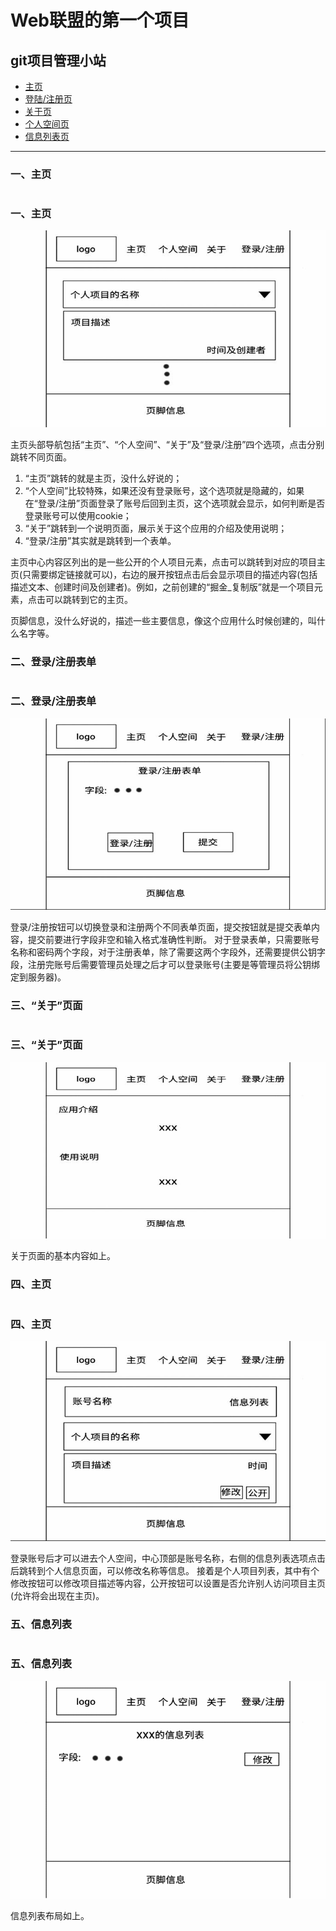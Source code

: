 # Web联盟的第一个项目
## git项目管理小站
* [主页](#1)
* [登陆/注册页](#2)
* [关于页](#3)
* [个人空间页](#4)
* [信息列表页](#5)

***

### 一、主页
<a id="1"></a>
=======
<a id="1"></a>
### 一、主页

![主页](/resources/images/1.jpg)

主页头部导航包括“主页”、“个人空间”、“关于”及“登录/注册”四个选项，点击分别跳转不同页面。

1. “主页”跳转的就是主页，没什么好说的；
2.  “个人空间”比较特殊，如果还没有登录账号，这个选项就是隐藏的，如果在“登录/注册”页面登录了账号后回到主页，这个选项就会显示，如何判断是否登录账号可以使用cookie；
3.  “关于”跳转到一个说明页面，展示关于这个应用的介绍及使用说明；
4. “登录/注册”其实就是跳转到一个表单。

主页中心内容区列出的是一些公开的个人项目元素，点击可以跳转到对应的项目主页(只需要绑定链接就可以)，右边的展开按钮点击后会显示项目的描述内容(包括描述文本、创建时间及创建者)。例如，之前创建的“掘金_复制版”就是一个项目元素，点击可以跳转到它的主页。

页脚信息，没什么好说的，描述一些主要信息，像这个应用什么时候创建的，叫什么名字等。

### 二、登录/注册表单
<a id="2"></a>
=======
<a id="2"></a>
### 二、登录/注册表单

![主页](/resources/images/2.jpg)

登录/注册按钮可以切换登录和注册两个不同表单页面，提交按钮就是提交表单内容，提交前要进行字段非空和输入格式准确性判断。
对于登录表单，只需要账号名称和密码两个字段，对于注册表单，除了需要这两个字段外，还需要提供公钥字段，注册完账号后需要管理员处理之后才可以登录账号(主要是等管理员将公钥绑定到服务器)。

### 三、“关于”页面
<a id="3"></a>
=======
<a id="3"></a>
### 三、“关于”页面

![主页](/resources/images/3.jpg)

关于页面的基本内容如上。

### 四、主页
<a id="4"></a>
=======
<a id="4"></a>
### 四、主页

![主页](/resources/images/4.jpg)

登录账号后才可以进去个人空间，中心顶部是账号名称，右侧的信息列表选项点击后跳转到个人信息页面，可以修改名称等信息。
接着是个人项目列表，其中有个修改按钮可以修改项目描述等内容，公开按钮可以设置是否允许别人访问项目主页(允许将会出现在主页)。

### 五、信息列表
<a id="5"></a>
=======
<a id="5"></a>
### 五、信息列表

![主页](/resources/images/5.jpg)

信息列表布局如上。
